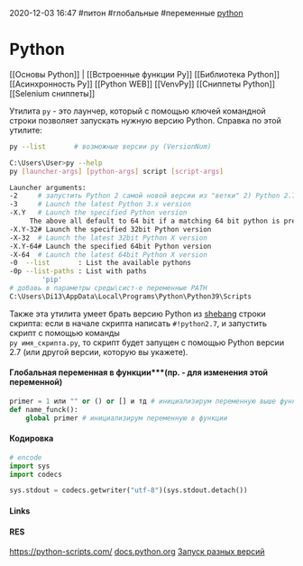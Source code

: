 2020-12-03 16:47
#питон #глобальные #переменные [python](https://www.python.org/)
# Python
[[Основы Python]]  |  [[Встроенные функции Py]]
[[Библиотека Python]] 
[[Асинхронность Py]]
[[Python WEB]]
[[VenvPy]]
[[Сниппеты Python]] 
[[Selenium сниппеты]]

Утилита `py` - это лаунчер, который с помощью ключей командной строки позволяет запускать нужную версию Python. Справка по этой утилите:

```bash
py --list       # возможные версии py (VersionNum)

C:\Users\User>py --help
py [launcher-args] [python-args] script [script-args]

Launcher arguments:
-2     # запустить Python 2 самой новой версии из "ветки" 2) Python 2.7, нужно в командной строке указать `py -2.7`
-3     # Launch the latest Python 3.x version
-X.Y   # Launch the specified Python version
     The above all default to 64 bit if a matching 64 bit python is present.
-X.Y-32# Launch the specified 32bit Python version
-X-32  # Launch the latest 32bit Python X version
-X.Y-64# Launch the specified 64bit Python version
-X-64  # Launch the latest 64bit Python X version
-0  --list       : List the available pythons
-0p --list-paths : List with paths
		'pip'
# добавь в параметры среды\сист-е переменные PATH
C:\Users\Di13\AppData\Local\Programs\Python\Python39\Scripts 
```

Также эта утилита умеет брать версию Python из [shebang](https://ru.wikipedia.org/wiki/%D0%A8%D0%B5%D0%B1%D0%B0%D0%BD%D0%B3_(Unix)) строки скрипта: если в начале скрипта написать `#!python2.7`, и запустить скрипт с помощью команды  
`py имя_скрипта.py`, то скрипт будет запущен с помощью Python версии 2.7 (или другой версии, которую вы укажете).

#### Глобальная переменная в функции***(пр. - для изменения этой переменной)
```py
primer = 1 или "" or () or [] и тд # инициализирум переменную выше функции 
def name_funck():
	global primer #	инициализирум переменную в функции
```
#### Кодировка
```python
# encode
import sys
import codecs

sys.stdout = codecs.getwriter("utf-8")(sys.stdout.detach())
```

#### Links

#### RES
https://python-scripts.com/
[docs.python.org](https://docs.python.org/3/ 'Tutorial')
[Запуск разных версий ](https://ru.stackoverflow.com/questions/1136301/%d0%9f%d0%be%d0%bc%d0%b5%d0%bd%d1%8f%d1%82%d1%8c-%d0%b2%d0%b5%d1%80%d1%81%d0%b8%d1%8e-python-%d0%b2-windows-10#1136316)